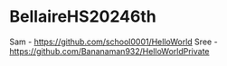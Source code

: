 # BellaireHS20246th
Sam - https://github.com/school0001/HelloWorld
Sree - https://github.com/Bananaman932/HelloWorldPrivate
